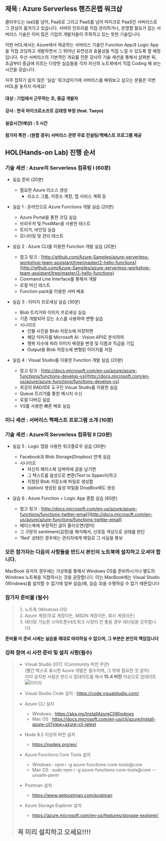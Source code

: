 ## 제목 : Azure Serverless 핸즈온랩 워크샵

클라우드는 IaaS를 넘어, PaaS로 그리고 PaaS를 넘어 마이크로 PaaS인 서버리스로 그 관심이 옮겨가고 있습니다. 서버의 인프라를 직접 관리하거나, 운영할 필요가 없는 서버리스 기술은 이미 많은 기업의 개발자들이 주목하고 있는 핫한 기술입니다. 

이번 HOL에서는 Azure에서 제공하는 서버리스 기술인 Function App과 Logic App을 직접 코딩하고 개발하면서 그 뛰어난 유연성과 효율성을 직접 느낄 수 있도록 할 예정입니다. 우선 서버리스의 기본적인 개요를 전문 강사의 기술 세션을 통해서 살펴본 뒤, 초급부터 중급에 이르는 다양한 실습들을 각자 자신의 노트북에서 직접 Coding 해 보는 시간을 갖습니다.

자주 접하기 쉽지 않은 '실습' 워크샵이기에 서버리스를 배워보고 싶으는 분들은 이번 HOL을 놓치지 마세요!

#### **대상** : 기업에서 근무하는 초, 중급 개발자

#### **강사** : 한국 마이크로소프트 김태영 부장 (feat. Taeyo)

#### 실습시간(예상) : 5 시간 

#### 참가자 특전 : (원할 경우) 서버리스 관련 무료 컨설팅/핵페스트 프로그램 제공 

## HOL(Hands-on Lab) 진행 순서

### 기술 세션 : Azure의 Serverless 컴퓨팅 I (60분)

- 실습 준비 (20분)
    - 필요한 Azure 리소스 생성
        - 리소스 그룹, 저장소 계정, 앱 서비스 계획 등

- 실습 1 : 온라인으로 Azure Functions 개발 실습 (20분)
    - Azure Portal을 통한 코딩 실습
	- 브라우저 및 PostMan을 사용한 테스트
    - 트리거, 바인딩 실습
	- 모니터링 및 관리 테스트

- 실습 2 : Azure CLI를 이용한 Function 개발 실습 (20분)
    - 참고 링크 : [http://github.com/Azure-Samples/azure-serverless-workshop-team-assistant/tree/master/2-hello-functions](http://github.com/Azure-Samples/azure-serverless-workshop-team-assistant/tree/master/2-hello-functions)  
	- Command Line Interface를 통해서 개발
    - 로컬 머신 테스트
	- Function pack을 이용한 서버 배포

- 실습 3 : 이미지 프로세싱 실습 (30분)
    - Blob 트리거와 이미지 프로세싱 실습 
    - 기존 개발되어 있는 소스를 사용하여 변형 실습
    - 시나리오
        - 인물 사진을 Blob 저장소에 저장하면
        - 해당 이미지를 Microsoft AI : Vision API로 분석하여
        - 행복 지수에 따라 이미지 배경을 변경 및 이름과 직급을 기입
        - Output용 Blob 저장소에 변형된 이미지를 저장

- 실습 4 : Visual Studio를 이용한 Function 개발 실습 (20분)
    - 참고 링크 : [http://docs.microsoft.com/en-us/azure/azure-functions/functions-develop-vs](http://docs.microsoft.com/en-us/azure/azure-functions/functions-develop-vs)   
	- 최강의 RAD/IDE 도구인 Visual Studio를 이용한 실습
	- Queue 트리거를 통한 메시지 수신
    - 로컬 디버깅 실습
    - VS를 사용한 빠른 배포 실습

### 미니 세션 : 서버리스 핵페스트 프로그램 소개 (10분)

### 기술 세션 : Azure의 Serverless 컴퓨팅 II (20분)

- 실습 5 : Logic 앱을 사용한 워크플로우 실습 (30분)
	- Facebook과 Blob Storage(Dropbox) 연계 실습
    - 시나리오
        - 자신의 페이스북 담벼락에 글을 남기면
        - 그 텍스트를 음성으로 변환(Text to Sppech)하고
        - 지정된 Blob 저장소에 파일로 생성함
        - (option) 생성된 음성 파일을 DropBox에도 생성

- 실습 6 : Azure Function + Logic App 종합 실습 (60분)
    - 참고 링크 : [http://docs.microsoft.com/en-us/azure/azure-functions/functions-twitter-email](http://docs.microsoft.com/en-us/azure/azure-functions/functions-twitter-email)     
    - 페이스북에 부정적인 글이 올라오면(영어)
    - 그 구문의 sentiment(감정)을 해석해서, 신호등 색상으로 상태를 판단
    - 'Red' 상태인 경우에는 관리자에게 메일로 그 사실을 통보
    
### 모든 참가자는 다음의 사항들을 반드시 본인의 노트북에 설치하고 오셔야 합니다. 

MacBook 유저의 경우에는 가상화를 통해서 Windows OS를 준비하시거나 별도의 Windows 노트북을 지참하시는 것을 권장합니다. 이는 MacBook에는 Visual Studio (Windows)를 설치할 수 없기에 일부 실습(예, 실습 3)을 수행하실 수 없기 때문입니다

### 참가자 준비물 (필수)
> 1. 노트북 (Windows OS)
> 2. Azure 계정(무료 계정이든, MSDN 계정이든, 회사 계정이든)  
> 3. 테더링 가능한 스마트폰(네트워크 사정이 안 좋을 경우 테더링을 강추합니다)  


**준비물 미 준비 시에는 실습을 제대로 따라하실 수 없으며, 그 부분은 본인의 책임입니다**

### 강좌 참여 시 사전 준비 및 설치 사항(필수)
> - Visual Studio 2017. (Community 버전 무관)  
>   (빨간 박스로 표시한 Azure 개발은 필수이며, 그 밖에 필요한 것 설치)  
>   이미 설치한 사람은 반드시 업데이트를 해서 **15.4 버전** 이상으로 업데이트    
>   ![이미지](./images/install.png)
>    
> - Visual Studio Code 설치 : https://code.visualstudio.com/  
> - Azure CLI 설치
>   - Windows : https://aka.ms/InstallAzureCliWindows    
>   - Mac OS : https://docs.microsoft.com/en-us/cli/azure/install-azure-cli?view=azure-cli-latest  
> - Node 8.5 이상의 버전 설치 
>   - https://nodejs.org/en/
> - Azure Functions Core Tools 설치   
>   - Windows : npm i -g azure-functions-core-tools@core    
>   - Mac OS : sudo npm i -g azure-functions-core-tools@core --unsafe-perm   
> - Postman 설치
>   - https://www.getpostman.com/postman     
> - Azure Storage Explorer 설치
>   - https://azure.microsoft.com/en-us/features/storage-explorer/
> 
> ## 꼭 미리 설치하고 오세요!!!!